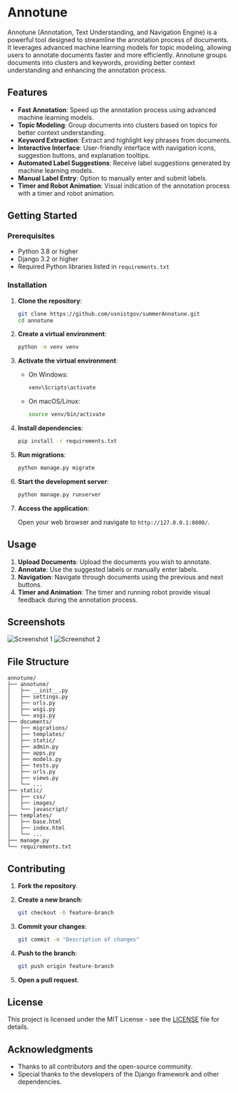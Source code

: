 # Annotune

Annotune (Annotation, Text Understanding, and Navigation Engine) is a powerful tool designed to streamline the annotation process of documents. It leverages advanced machine learning models for topic modeling, allowing users to annotate documents faster and more efficiently. Annotune groups documents into clusters and keywords, providing better context understanding and enhancing the annotation process.

## Features

- **Fast Annotation**: Speed up the annotation process using advanced machine learning models.
- **Topic Modeling**: Group documents into clusters based on topics for better context understanding.
- **Keyword Extraction**: Extract and highlight key phrases from documents.
- **Interactive Interface**: User-friendly interface with navigation icons, suggestion buttons, and explanation tooltips.
- **Automated Label Suggestions**: Receive label suggestions generated by machine learning models.
- **Manual Label Entry**: Option to manually enter and submit labels.
- **Timer and Robot Animation**: Visual indication of the annotation process with a timer and robot animation.

## Getting Started

### Prerequisites

- Python 3.8 or higher
- Django 3.2 or higher
- Required Python libraries listed in `requirements.txt`

### Installation

1. **Clone the repository**:

    ```bash
    git clone https://github.com/usnistgov/summerAnnotune.git
    cd annotune
    ```

2. **Create a virtual environment**:

    ```bash
    python -m venv venv
    ```

3. **Activate the virtual environment**:

    - On Windows:

      ```bash
      venv\Scripts\activate
      ```

    - On macOS/Linux:

      ```bash
      source venv/bin/activate
      ```

4. **Install dependencies**:

    ```bash
    pip install -r requirements.txt
    ```

5. **Run migrations**:

    ```bash
    python manage.py migrate
    ```

6. **Start the development server**:

    ```bash
    python manage.py runserver
    ```

7. **Access the application**:

    Open your web browser and navigate to `http://127.0.0.1:8000/`.

## Usage

1. **Upload Documents**: Upload the documents you wish to annotate.
2. **Annotate**: Use the suggested labels or manually enter labels.
3. **Navigation**: Navigate through documents using the previous and next buttons.
4. **Timer and Animation**: The timer and running robot provide visual feedback during the annotation process.

## Screenshots

![Screenshot 1](path/to/screenshot1.png)
![Screenshot 2](path/to/screenshot2.png)

## File Structure

```
annotune/
├── annotune/
│   ├── __init__.py
│   ├── settings.py
│   ├── urls.py
│   ├── wsgi.py
│   └── asgi.py
├── documents/
│   ├── migrations/
│   ├── templates/
│   ├── static/
│   ├── admin.py
│   ├── apps.py
│   ├── models.py
│   ├── tests.py
│   ├── urls.py
│   ├── views.py
│   └── ...
├── static/
│   ├── css/
│   ├── images/
│   └── javascript/
├── templates/
│   ├── base.html
│   ├── index.html
│   └── ...
├── manage.py
└── requirements.txt
```

## Contributing

1. **Fork the repository**.
2. **Create a new branch**:

    ```bash
    git checkout -b feature-branch
    ```

3. **Commit your changes**:

    ```bash
    git commit -m "Description of changes"
    ```

4. **Push to the branch**:

    ```bash
    git push origin feature-branch
    ```

5. **Open a pull request**.

## License

This project is licensed under the MIT License - see the [LICENSE](LICENSE) file for details.

## Acknowledgments

- Thanks to all contributors and the open-source community.
- Special thanks to the developers of the Django framework and other dependencies.

